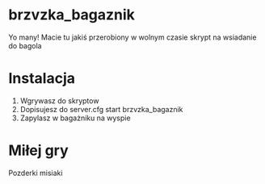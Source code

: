 # brzvzka_bagaznik

Yo many! Macie tu jakiś przerobiony w wolnym czasie skrypt na wsiadanie do bagola

# Instalacja

1. Wgrywasz do skryptow
2. Dopisujesz do server.cfg
   start brzvzka_bagaznik
3. Zapylasz w bagażniku na wyspie

# Miłej gry
Pozderki misiaki
